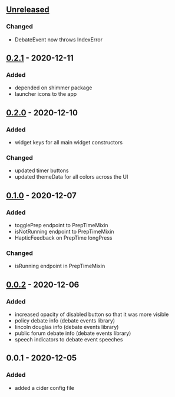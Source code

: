 ## [Unreleased]
### Changed
- DebateEvent now throws IndexError

## [0.2.1] - 2020-12-11
### Added
- depended on shimmer package
- launcher icons to the app

## [0.2.0] - 2020-12-10
### Added
- widget keys for all main widget constructors

### Changed
- updated timer buttons
- updated themeData for all colors across the UI

## [0.1.0] - 2020-12-07
### Added
- togglePrep endpoint to PrepTimeMixin
- isNotRunning endpoint to PrepTimeMixin
- HapticFeedback on PrepTime longPress

### Changed
- isRunning endpoint in PrepTimeMixin

## [0.0.2] - 2020-12-06
### Added
- increased opacity of disabled button so that it was more visible
- policy debate info (debate events library)
- lincoln douglas info (debate events library)
- public forum debate info (debate events library)
- speech indicators to debate event speeches

## 0.0.1 - 2020-12-05
### Added
- added a cider config file

[Unreleased]: https://github.com/PrepTimer/PrepTime/compare/0.2.1...HEAD
[0.2.1]: https://github.com/PrepTimer/PrepTime/compare/0.2.0...0.2.1
[0.2.0]: https://github.com/PrepTimer/PrepTime/compare/0.1.0...0.2.0
[0.1.0]: https://github.com/PrepTimer/PrepTime/compare/0.0.2...0.1.0
[0.0.2]: https://github.com/PrepTimer/PrepTime/compare/0.0.1...0.0.2